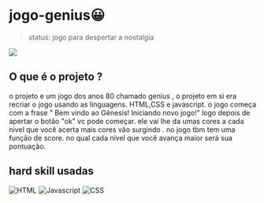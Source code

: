 # jogo-genius😀
>status: jogo para despertar a nostalgia

![](https://github.com/Marcelo-dds/jogo-genius/assets/50811155/21f2f016-e54c-4aa2-9412-ffe5000501c5|width=10)





## O que é o projeto ? 


o projeto e um jogo dos anos 80 chamado genius , o projeto em si era recriar o jogo usando as linguagens. HTML,CSS e javascript. o jogo começa com a frase " Bem vindo ao Gênesis! Iniciando novo jogo!"
logo depois de apertar o botão "ok" vc pode começar.
ele vai lhe da umas cores a cada nivel que você acerta mais cores vão surgindo . no jogo tbm tem uma função de score. no qual cada nivel que você avança
maior será sua pontuação.

## hard skill usadas

![HTML](https://img.shields.io/badge/HTML5-E34F26?style=for-the-badge&logo=html5&logoColor=white)
![Javascript](https://img.shields.io/badge/JavaScript-323330?style=for-the-badge&logo=javascript&logoColor=F7DF1E)
![CSS](https://img.shields.io/badge/CSS3-1572B6?style=for-the-badge&logo=css3&logoColor=white)
